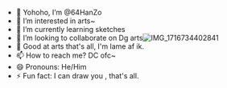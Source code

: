 - 👋 Yohoho, I’m @64HanZo
- 👀 I’m interested in arts~
- 🌱 I’m currently learning sketches 
- 💞️ I’m looking to collaborate on Dg arts![IMG_1716734402841](https://github.com/64HanZo/64HanZo/assets/171773822/b82ec084-8428-4898-be97-6427e8329055)
- 📖 Good at arts that's all, I'm lame af ik.
- 📫 How to reach me? DC ofc~
- 😄 Pronouns: He/Him
- ⚡ Fun fact: I can draw you , that's all.

